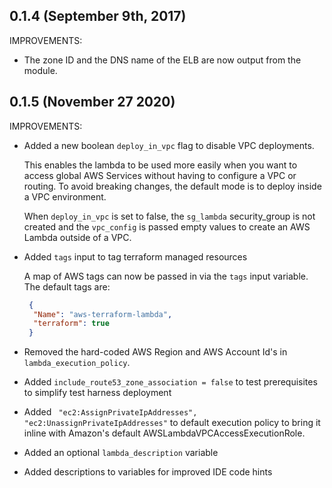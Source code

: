 ## 0.1.4 (September 9th, 2017) 

IMPROVEMENTS:

* The zone ID and the DNS name of the ELB are now output from the module.   

## 0.1.5 (November 27 2020)

IMPROVEMENTS:

* Added a new boolean `deploy_in_vpc` flag to disable VPC deployments.

   This enables the lambda to be used more easily when you want to access
   global AWS Services without having to configure a VPC or routing. 
   To avoid breaking changes, the default mode is to deploy inside a VPC environment.
   
   When `deploy_in_vpc` is set to false, the `sg_lambda` security_group is not created 
   and the `vpc_config` is passed empty values to create an AWS Lambda outside of a VPC.

* Added `tags` input to tag terraform managed resources
   
   A map of AWS tags can now be passed in via the `tags` input variable. The default tags are:
   ```json
    {
     "Name": "aws-terraform-lambda",
     "terraform": true
    } 
  ```
* Removed the hard-coded AWS Region and AWS Account Id's in `lambda_execution_policy`.
* Added `include_route53_zone_association = false` to test prerequisites to simplify test harness deployment 
* Added ` "ec2:AssignPrivateIpAddresses", "ec2:UnassignPrivateIpAddresses"` to default execution policy
to bring it inline with Amazon's default AWSLambdaVPCAccessExecutionRole.
* Added an optional `lambda_description` variable
* Added descriptions to variables for improved IDE code hints
